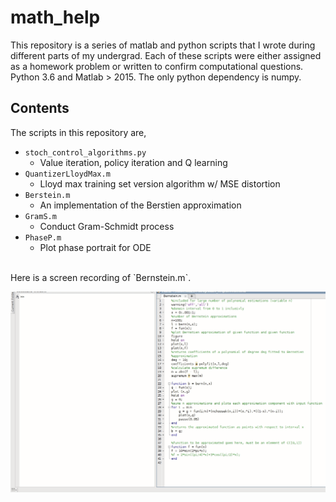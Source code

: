 # math_help
This repository is a series of matlab and python scripts that I wrote during different parts of my undergrad. Each of these scripts were either assigned as a homework problem or written to confirm computational questions. Python 3.6 and Matlab > 2015. The only python dependency is numpy.
<br/>
## Contents
The scripts in this repository are,
* `stoch_control_algorithms.py`
    * Value iteration, policy iteration and Q learning
* `QuantizerLloydMax.m`
   * Lloyd max training set version algorithm w/ MSE distortion
* `Berstein.m`
    * An implementation of the Berstien approximation
* `GramS.m`
    * Conduct Gram-Schmidt process 
* `PhaseP.m`
    * Plot phase portrait for ODE
<br/>
Here is a screen recording of `Bernstein.m`.
<p align="center"> 
    <img src="./img/bern.gif">
</p>
